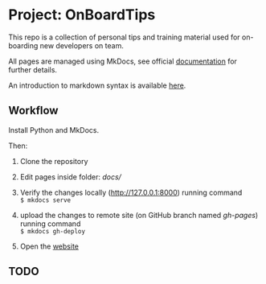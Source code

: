 # Project: OnBoardTips

This repo is a collection of personal tips and training material used for on-boarding new developers on team.

All pages are managed using MkDocs, see official [documentation](https://www.mkdocs.org) for further details.

An introduction to markdown syntax is available [here](https://www.markdownguide.org).

## Workflow

Install Python and MkDocs.

Then:

1. Clone the repository

2. Edit pages inside folder: _docs/_

3. Verify the changes locally (http://127.0.0.1:8000) running command  
   ``$ mkdocs serve``

4. upload the changes to remote site (on GitHub branch named _gh-pages_) running command  
   ``$ mkdocs gh-deploy``

5. Open the [website](https://lisr-pcx.github.io/on-board-cpp)

## TODO


